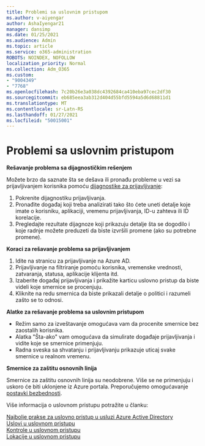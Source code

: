 ```yaml
---
title: Problemi sa uslovnim pristupom
ms.author: v-aiyengar
author: AshaIyengar21
manager: dansimp
ms.date: 01/25/2021
ms.audience: Admin
ms.topic: article
ms.service: o365-administration
ROBOTS: NOINDEX, NOFOLLOW
localization_priority: Normal
ms.collection: Adm_O365
ms.custom:
- "9004349"
- "7768"
ms.openlocfilehash: 7c20b26e3a038dc4392684ca410eba97cec2df30
ms.sourcegitcommit: eb685eea3ab312d404d55bfd5594a5d6d68811d1
ms.translationtype: MT
ms.contentlocale: sr-Latn-RS
ms.lasthandoff: 01/27/2021
ms.locfileid: "50015001"
---
```

# <a name="conditional-access-issues"></a>Problemi sa uslovnim pristupom

**Rešavanje problema sa dijagnostičkim rešenjem**

Možete brzo da saznate šta se dešava ili pronađu probleme u vezi sa prijavljivanjem korisnika pomoću [dijagnostike za prijavljivanje](https://portal.azure.com/#blade/Microsoft_AAD_IAM/ActiveDirectoryMenuBlade/diagnose/symptomId/ms_aad_dxp_signin_caDiagnoseAndSolveSummarySymptom):

1. Pokrenite dijagnostiku prijavljivanja.
1. Pronađite događaj koji treba analizirati tako što ćete uneti detalje koje imate o korisniku, aplikaciji, vremenu prijavljivanja, ID-u zahteva ili ID korelacije.
1. Pregledajte rezultate dijagnoze koji prikazuju detalje šta se dogodilo i koje radnje možete preduzeti da biste izvršili promene (ako su potrebne promene).

**Koraci za rešavanje problema sa prijavljivanjem** 

1. Idite na stranicu za prijavljivanje na Azure AD.
1. Prijavljivanje na filtriranje pomoću korisnika, vremenske vrednosti, zatvaranja, statusa, aplikacije klijenta itd.
1. Izaberite događaj prijavljivanja i prikažite karticu uslovno pristup da biste videli koje smernice se procenjuju.
1. Kliknite na redu smernica da biste prikazali detalje o politici i razumeli zašto se to odnosi.

**Alatke za rešavanje problema sa uslovnim pristupom**

- Režim samo za izveštavanje omogućava vam da procenite smernice bez zaostalih korisnika.
- Alatka "Šta-ako" vam omogućava da simulirate događaje prijavljivanja i vidite koje se smernice primenjuju.
- Radna sveska sa shvatanju i prijavljivanju prikazuje uticaj svake smernice u realnom vremenu.

**Smernice za zaštitu osnovnih linija**

Smernice za zaštitu osnovnih linija su neodobrene. Više se ne primenjuju i uskoro će biti uklonjene iz Azure portala. Preporučujemo omogućavanje [postavki bezbednosti](https://docs.microsoft.com/azure/active-directory/fundamentals/concept-fundamentals-security-defaults).

Više informacija o uslovnom pristupu potražite u članku:

[Najbolje prakse za uslovno pristup u usluzi Azure Active Directory](https://docs.microsoft.com/azure/active-directory/conditional-access/best-practices)  
 [Uslovi u uslovnom pristupu](https://docs.microsoft.com/azure/active-directory/conditional-access/best-practices)  
 [Kontrole u uslovnom pristupu](https://docs.microsoft.com/azure/active-directory/conditional-access/controls)  
 [Lokacije u uslovnom pristupu](https://docs.microsoft.com/azure/active-directory/conditional-access/location-condition)
